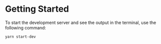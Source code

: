 # Getting Started

To start the development server and see the output in the terminal, use the following command:

```sh
yarn start-dev
```
